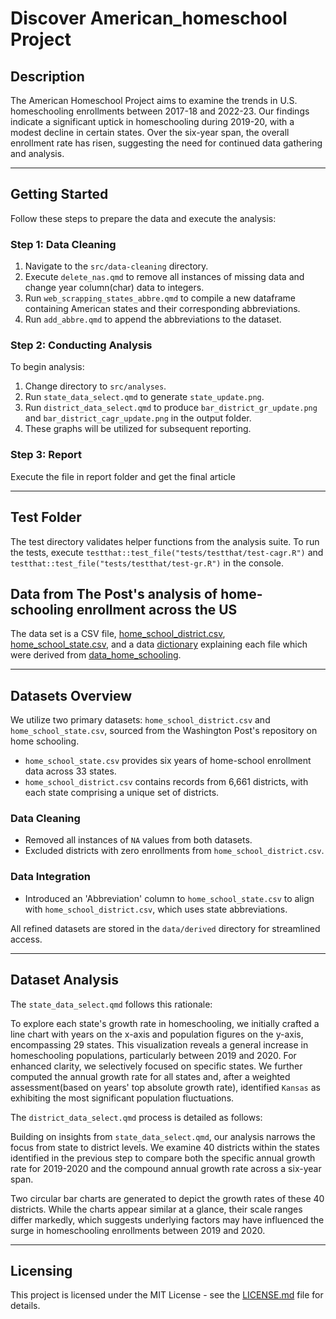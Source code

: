 # Discover American_homeschool Project

## Description
The American Homeschool Project aims to examine the trends in U.S. homeschooling enrollments between 2017-18 and 2022-23. Our findings indicate a significant uptick in homeschooling during 2019-20, with a modest decline in certain states. Over the six-year span, the overall enrollment rate has risen, suggesting the need for continued data gathering and analysis.

---

## Getting Started

Follow these steps to prepare the data and execute the analysis:

### Step 1: Data Cleaning
1. Navigate to the `src/data-cleaning` directory.
2. Execute `delete_nas.qmd` to remove all instances of missing data and change year column(char)  data to integers.
3. Run `web_scrapping_states_abbre.qmd` to compile a new dataframe containing American states and their corresponding abbreviations.
4. Run `add_abbre.qmd` to append the abbreviations to the dataset.

### Step 2: Conducting Analysis

To begin analysis:

1. Change directory to `src/analyses`.
2. Run `state_data_select.qmd` to generate `state_update.png`.
3. Run `district_data_select.qmd` to produce `bar_district_gr_update.png` and `bar_district_cagr_update.png` in the output folder.
4. These graphs will be utilized for subsequent reporting.
### Step 3: Report
Execute the file in report folder and get the final article

---
## Test Folder
The test directory validates helper functions from the analysis suite. To run the tests, execute `testthat::test_file("tests/testthat/test-cagr.R")` and `testthat::test_file("tests/testthat/test-gr.R")` in the console.




## Data from The Post's analysis of home-schooling enrollment across the US
The data set is a CSV file, [home_school_district.csv](https://github.com/washingtonpost/data_home_schooling/blob/main/home_school_district.csv), [home_school_state.csv](https://github.com/washingtonpost/data_home_schooling/blob/main/home_school_state.csv), and a data [dictionary](https://github.com/washingtonpost/data_home_schooling/blob/main/home_school_data_dictionary.csv) explaining each file which were derived from [data_home_schooling](https://github.com/washingtonpost/data_home_schooling.git).




---

## Datasets Overview

We utilize two primary datasets: `home_school_district.csv` and `home_school_state.csv`, sourced from the Washington Post's repository on home schooling.

- `home_school_state.csv` provides six years of home-school enrollment data across 33 states.
- `home_school_district.csv` contains records from 6,661 districts, with each state comprising a unique set of districts.

### Data Cleaning

- Removed all instances of `NA` values from both datasets.
- Excluded districts with zero enrollments from `home_school_district.csv`.

### Data Integration

- Introduced an 'Abbreviation' column to `home_school_state.csv` to align with `home_school_district.csv`, which uses state abbreviations.

All refined datasets are stored in the `data/derived` directory for streamlined access.


---
 

## Dataset Analysis

The `state_data_select.qmd` follows this rationale:

To explore each state's growth rate in homeschooling, we initially crafted a line chart with years on the x-axis and population figures on the y-axis, encompassing 29 states. This visualization reveals a general increase in homeschooling populations, particularly between 2019 and 2020. For enhanced clarity, we selectively focused on specific states. We further computed the annual growth rate for all states and, after a weighted assessment(based on years' top absolute growth rate), identified `Kansas` as exhibiting the most significant population fluctuations.


The `district_data_select.qmd` process is detailed as follows:

Building on insights from `state_data_select.qmd`, our analysis narrows the focus from state to district levels. We examine 40 districts within the states identified in the previous step to compare both the specific annual growth rate for 2019-2020 and the compound annual growth rate across a six-year span.

Two circular bar charts are generated to depict the growth rates of these 40 districts. While the charts appear similar at a glance, their scale ranges differ markedly, which suggests underlying factors may have influenced the surge in homeschooling enrollments between 2019 and 2020.

---
## Licensing
This project is licensed under the MIT License - see the [LICENSE.md](LICENSE) file for details.
